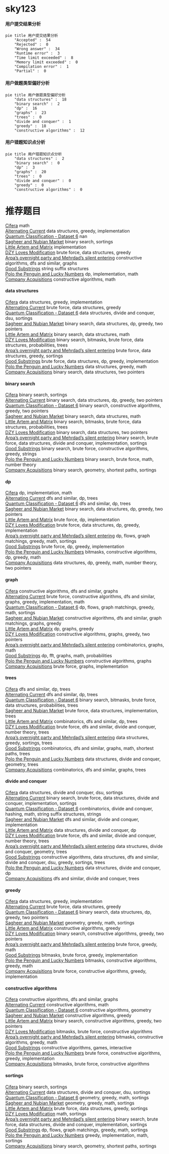 # sky123
<!-- tabs:start -->
#### **用户提交结果分析**

```mermaid
pie title 用户提交结果分析
    "Accepted" :  54
    "Rejected" :  0
    "Wrong answer" :  34
    "Runtime error" :  3
    "Time limit exceeded" :  8
    "Memory limit exceeded" :  0
    "Compilation error" :  1
    "Partial" :  0
```
#### **用户做题类型偏好分析**

```mermaid
pie title 用户做题类型偏好分析
    "data structures" :  18
    "binary search" :  2
    "dp" :  16
    "graphs" :  23
    "trees" :  0
    "divide and conquer" :  1
    "greedy" :  18
    "constructive algorithms" :  12
```
#### **用户错题知识点分析**

```mermaid
pie title 用户错题知识点分析
    "data structures" :  2
    "binary search" :  0
    "dp" :  3
    "graphs" :  20
    "trees" :  0
    "divide and conquer" :  0
    "greedy" :  0
    "constructive algorithms" :  0
```
<!-- tabs:end -->
# 推荐题目
[Cifera](http://codeforces.com/problemset/problem/114/A)		math		  
[Alternating Current](http://codeforces.com/problemset/problem/343/B)		data structures,
                        greedy,
                        implementation		  
[Quantum Classification - Dataset 6](http://codeforces.com/problemset/problem/1357/D4)		nan		  
[Sagheer and Nubian Market](http://codeforces.com/problemset/problem/812/C)		binary search,
                        sortings		  
[Little Artem and Matrix](https://codeforces.com/contest/668/problem/A)		implementation		  
[DZY Loves Modification](http://codeforces.com/problemset/problem/446/B)		brute force,
                        data structures,
                        greedy		  
[Arpa’s overnight party and Mehrdad’s silent entering](https://codeforces.com/contest/742/problem/E)		constructive algorithms,
                        dfs and similar,
                        graphs		  
[Good Substrings](http://codeforces.com/problemset/problem/316/G2)		string suffix structures		  
[Polo the Penguin and Lucky Numbers](http://codeforces.com/problemset/problem/288/E)		dp,
                        implementation,
                        math		  
[Company Acquisitions](http://codeforces.com/problemset/problem/1025/G)		constructive algorithms,
                        math		  
<!-- tabs:start -->
#### **data structures**
[Cifera](http://codeforces.com/problemset/problem/343/B)		data structures,
                        greedy,
                        implementation		  
[Alternating Current](http://codeforces.com/problemset/problem/446/B)		brute force,
                        data structures,
                        greedy		  
[Quantum Classification - Dataset 6](http://codeforces.com/problemset/problem/817/D)		data structures,
                        divide and conquer,
                        dsu,
                        sortings		  
[Sagheer and Nubian Market](http://codeforces.com/problemset/problem/1492/C)		binary search,
                        data structures,
                        dp,
                        greedy,
                        two pointers		  
[Little Artem and Matrix](http://codeforces.com/problemset/problem/1490/G)		binary search,
                        data structures,
                        math		  
[DZY Loves Modification](http://codeforces.com/problemset/problem/1479/D)		binary search,
                        bitmasks,
                        brute force,
                        data structures,
                        probabilities,
                        trees		  
[Arpa’s overnight party and Mehrdad’s silent entering](http://codeforces.com/problemset/problem/1497/A)		brute force,
                        data structures,
                        greedy,
                        sortings		  
[Good Substrings](http://codeforces.com/problemset/problem/1491/C)		brute force,
                        data structures,
                        dp,
                        greedy,
                        implementation		  
[Polo the Penguin and Lucky Numbers](http://codeforces.com/problemset/problem/1492/B)		data structures,
                        greedy,
                        math		  
[Company Acquisitions](http://codeforces.com/problemset/problem/1436/E)		binary search,
                        data structures,
                        two pointers		  
#### **binary search**
[Cifera](http://codeforces.com/problemset/problem/812/C)		binary search,
                        sortings		  
[Alternating Current](http://codeforces.com/problemset/problem/1492/C)		binary search,
                        data structures,
                        dp,
                        greedy,
                        two pointers		  
[Quantum Classification - Dataset 6](http://codeforces.com/problemset/problem/1463/D)		binary search,
                        constructive algorithms,
                        greedy,
                        two pointers		  
[Sagheer and Nubian Market](http://codeforces.com/problemset/problem/1490/G)		binary search,
                        data structures,
                        math		  
[Little Artem and Matrix](http://codeforces.com/problemset/problem/1479/D)		binary search,
                        bitmasks,
                        brute force,
                        data structures,
                        probabilities,
                        trees		  
[DZY Loves Modification](http://codeforces.com/problemset/problem/1436/E)		binary search,
                        data structures,
                        two pointers		  
[Arpa’s overnight party and Mehrdad’s silent entering](http://codeforces.com/problemset/problem/1461/D)		binary search,
                        brute force,
                        data structures,
                        divide and conquer,
                        implementation,
                        sortings		  
[Good Substrings](http://codeforces.com/problemset/problem/1493/C)		binary search,
                        brute force,
                        constructive algorithms,
                        greedy,
                        strings		  
[Polo the Penguin and Lucky Numbers](http://codeforces.com/problemset/problem/1487/D)		binary search,
                        brute force,
                        math,
                        number theory		  
[Company Acquisitions](http://codeforces.com/problemset/problem/1486/B)		binary search,
                        geometry,
                        shortest paths,
                        sortings		  
#### **dp**
[Cifera](http://codeforces.com/problemset/problem/288/E)		dp,
                        implementation,
                        math		  
[Alternating Current](http://codeforces.com/problemset/problem/461/B)		dfs and similar,
                        dp,
                        trees		  
[Quantum Classification - Dataset 6](http://codeforces.com/problemset/problem/1060/E)		dfs and similar,
                        dp,
                        trees		  
[Sagheer and Nubian Market](http://codeforces.com/problemset/problem/1492/C)		binary search,
                        data structures,
                        dp,
                        greedy,
                        two pointers		  
[Little Artem and Matrix](https://codeforces.com/contest/1457/problem/C)		brute force,
                        dp,
                        implementation		  
[DZY Loves Modification](http://codeforces.com/problemset/problem/1491/C)		brute force,
                        data structures,
                        dp,
                        greedy,
                        implementation		  
[Arpa’s overnight party and Mehrdad’s silent entering](http://codeforces.com/problemset/problem/1437/C)		dp,
                        flows,
                        graph matchings,
                        greedy,
                        math,
                        sortings		  
[Good Substrings](http://codeforces.com/problemset/problem/1499/B)		brute force,
                        dp,
                        greedy,
                        implementation		  
[Polo the Penguin and Lucky Numbers](http://codeforces.com/problemset/problem/1491/D)		bitmasks,
                        constructive algorithms,
                        dp,
                        greedy,
                        math		  
[Company Acquisitions](http://codeforces.com/problemset/problem/1497/E1)		data structures,
                        dp,
                        greedy,
                        math,
                        number theory,
                        two pointers		  
#### **graph**
[Cifera](https://codeforces.com/contest/742/problem/E)		constructive algorithms,
                        dfs and similar,
                        graphs		  
[Alternating Current](http://codeforces.com/problemset/problem/1487/C)		brute force,
                        constructive algorithms,
                        dfs and similar,
                        graphs,
                        greedy,
                        implementation,
                        math		  
[Quantum Classification - Dataset 6](http://codeforces.com/problemset/problem/1437/C)		dp,
                        flows,
                        graph matchings,
                        greedy,
                        math,
                        sortings		  
[Sagheer and Nubian Market](http://codeforces.com/problemset/problem/1470/D)		constructive algorithms,
                        dfs and similar,
                        graph matchings,
                        graphs,
                        greedy		  
[Little Artem and Matrix](http://codeforces.com/problemset/problem/1476/C)		dp,
                        graphs,
                        greedy		  
[DZY Loves Modification](http://codeforces.com/problemset/problem/1304/D)		constructive algorithms,
                        graphs,
                        greedy,
                        two pointers		  
[Arpa’s overnight party and Mehrdad’s silent entering](http://codeforces.com/problemset/problem/1475/C)		combinatorics,
                        graphs,
                        math		  
[Good Substrings](http://codeforces.com/problemset/problem/553/E)		dp,
                        fft,
                        graphs,
                        math,
                        probabilities		  
[Polo the Penguin and Lucky Numbers](http://codeforces.com/problemset/problem/1495/C)		constructive algorithms,
                        graphs		  
[Company Acquisitions](http://codeforces.com/problemset/problem/1510/K)		brute force,
                        graphs,
                        implementation		  
#### **trees**
[Cifera](http://codeforces.com/problemset/problem/461/B)		dfs and similar,
                        dp,
                        trees		  
[Alternating Current](http://codeforces.com/problemset/problem/1060/E)		dfs and similar,
                        dp,
                        trees		  
[Quantum Classification - Dataset 6](http://codeforces.com/problemset/problem/1479/D)		binary search,
                        bitmasks,
                        brute force,
                        data structures,
                        probabilities,
                        trees		  
[Sagheer and Nubian Market](http://codeforces.com/problemset/problem/1511/C)		brute force,
                        data structures,
                        implementation,
                        trees		  
[Little Artem and Matrix](http://codeforces.com/problemset/problem/1499/F)		combinatorics,
                        dfs and similar,
                        dp,
                        trees		  
[DZY Loves Modification](http://codeforces.com/problemset/problem/1491/E)		brute force,
                        dfs and similar,
                        divide and conquer,
                        number theory,
                        trees		  
[Arpa’s overnight party and Mehrdad’s silent entering](http://codeforces.com/problemset/problem/1466/D)		data structures,
                        greedy,
                        sortings,
                        trees		  
[Good Substrings](http://codeforces.com/problemset/problem/1495/D)		combinatorics,
                        dfs and similar,
                        graphs,
                        math,
                        shortest paths,
                        trees		  
[Polo the Penguin and Lucky Numbers](http://codeforces.com/problemset/problem/1303/G)		data structures,
                        divide and conquer,
                        geometry,
                        trees		  
[Company Acquisitions](http://codeforces.com/problemset/problem/1454/E)		combinatorics,
                        dfs and similar,
                        graphs,
                        trees		  
#### **divide and conquer**
[Cifera](http://codeforces.com/problemset/problem/817/D)		data structures,
                        divide and conquer,
                        dsu,
                        sortings		  
[Alternating Current](http://codeforces.com/problemset/problem/1461/D)		binary search,
                        brute force,
                        data structures,
                        divide and conquer,
                        implementation,
                        sortings		  
[Quantum Classification - Dataset 6](http://codeforces.com/problemset/problem/1466/G)		combinatorics,
                        divide and conquer,
                        hashing,
                        math,
                        string suffix structures,
                        strings		  
[Sagheer and Nubian Market](http://codeforces.com/problemset/problem/1490/D)		dfs and similar,
                        divide and conquer,
                        implementation		  
[Little Artem and Matrix](https://codeforces.com/contest/1483/problem/C)		data structures,
                        divide and conquer,
                        dp		  
[DZY Loves Modification](http://codeforces.com/problemset/problem/1491/E)		brute force,
                        dfs and similar,
                        divide and conquer,
                        number theory,
                        trees		  
[Arpa’s overnight party and Mehrdad’s silent entering](http://codeforces.com/problemset/problem/1303/G)		data structures,
                        divide and conquer,
                        geometry,
                        trees		  
[Good Substrings](http://codeforces.com/problemset/problem/1494/D)		constructive algorithms,
                        data structures,
                        dfs and similar,
                        divide and conquer,
                        dsu,
                        greedy,
                        sortings,
                        trees		  
[Polo the Penguin and Lucky Numbers](http://codeforces.com/problemset/problem/1482/E)		data structures,
                        divide and conquer,
                        dp		  
[Company Acquisitions](http://codeforces.com/problemset/problem/566/C)		dfs and similar,
                        divide and conquer,
                        trees		  
#### **greedy**
[Cifera](http://codeforces.com/problemset/problem/343/B)		data structures,
                        greedy,
                        implementation		  
[Alternating Current](http://codeforces.com/problemset/problem/446/B)		brute force,
                        data structures,
                        greedy		  
[Quantum Classification - Dataset 6](http://codeforces.com/problemset/problem/1492/C)		binary search,
                        data structures,
                        dp,
                        greedy,
                        two pointers		  
[Sagheer and Nubian Market](https://codeforces.com/contest/1496/problem/C)		geometry,
                        greedy,
                        math,
                        sortings		  
[Little Artem and Matrix](http://codeforces.com/problemset/problem/1493/A)		constructive algorithms,
                        greedy		  
[DZY Loves Modification](http://codeforces.com/problemset/problem/1463/D)		binary search,
                        constructive algorithms,
                        greedy,
                        two pointers		  
[Arpa’s overnight party and Mehrdad’s silent entering](http://codeforces.com/problemset/problem/1462/C)		brute force,
                        greedy,
                        math		  
[Good Substrings](http://codeforces.com/problemset/problem/1494/B)		bitmasks,
                        brute force,
                        greedy,
                        implementation		  
[Polo the Penguin and Lucky Numbers](http://codeforces.com/problemset/problem/1492/D)		bitmasks,
                        constructive algorithms,
                        greedy,
                        math		  
[Company Acquisitions](https://codeforces.com/contest/1483/problem/A)		brute force,
                        constructive algorithms,
                        greedy,
                        implementation		  
#### **constructive algorithms**
[Cifera](https://codeforces.com/contest/742/problem/E)		constructive algorithms,
                        dfs and similar,
                        graphs		  
[Alternating Current](http://codeforces.com/problemset/problem/1025/G)		constructive algorithms,
                        math		  
[Quantum Classification - Dataset 6](https://codeforces.com/contest/764/problem/D)		constructive algorithms,
                        geometry		  
[Sagheer and Nubian Market](http://codeforces.com/problemset/problem/1493/A)		constructive algorithms,
                        greedy		  
[Little Artem and Matrix](http://codeforces.com/problemset/problem/1463/D)		binary search,
                        constructive algorithms,
                        greedy,
                        two pointers		  
[DZY Loves Modification](https://codeforces.com/contest/1456/problem/B)		bitmasks,
                        brute force,
                        constructive algorithms		  
[Arpa’s overnight party and Mehrdad’s silent entering](http://codeforces.com/problemset/problem/1492/D)		bitmasks,
                        constructive algorithms,
                        greedy,
                        math		  
[Good Substrings](https://codeforces.com/contest/1504/problem/D)		constructive algorithms,
                        games,
                        interactive		  
[Polo the Penguin and Lucky Numbers](https://codeforces.com/contest/1483/problem/A)		brute force,
                        constructive algorithms,
                        greedy,
                        implementation		  
[Company Acquisitions](https://codeforces.com/contest/1457/problem/D)		bitmasks,
                        brute force,
                        constructive algorithms		  
#### **sortings**
[Cifera](http://codeforces.com/problemset/problem/812/C)		binary search,
                        sortings		  
[Alternating Current](http://codeforces.com/problemset/problem/817/D)		data structures,
                        divide and conquer,
                        dsu,
                        sortings		  
[Quantum Classification - Dataset 6](https://codeforces.com/contest/1496/problem/C)		geometry,
                        greedy,
                        math,
                        sortings		  
[Sagheer and Nubian Market](http://codeforces.com/problemset/problem/1495/A)		geometry,
                        greedy,
                        math,
                        sortings		  
[Little Artem and Matrix](http://codeforces.com/problemset/problem/1497/A)		brute force,
                        data structures,
                        greedy,
                        sortings		  
[DZY Loves Modification](http://codeforces.com/problemset/problem/1427/A)		math,
                        sortings		  
[Arpa’s overnight party and Mehrdad’s silent entering](http://codeforces.com/problemset/problem/1461/D)		binary search,
                        brute force,
                        data structures,
                        divide and conquer,
                        implementation,
                        sortings		  
[Good Substrings](http://codeforces.com/problemset/problem/1437/C)		dp,
                        flows,
                        graph matchings,
                        greedy,
                        math,
                        sortings		  
[Polo the Penguin and Lucky Numbers](http://codeforces.com/problemset/problem/1473/A)		greedy,
                        implementation,
                        math,
                        sortings		  
[Company Acquisitions](http://codeforces.com/problemset/problem/1486/B)		binary search,
                        geometry,
                        shortest paths,
                        sortings		  
<!-- tabs:end -->
